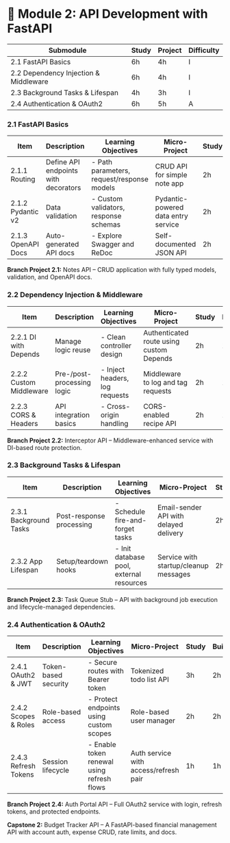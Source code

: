 # 📘 Module 2: API Development with FastAPI

| Submodule                             | Study | Project | Difficulty |
| ------------------------------------- | ----- | ------- | ---------- |
| 2.1 FastAPI Basics                    | 6h    | 4h      | I          |
| 2.2 Dependency Injection & Middleware | 6h    | 4h      | I          |
| 2.3 Background Tasks & Lifespan       | 4h    | 3h      | I          |
| 2.4 Authentication & OAuth2           | 6h    | 5h      | A          |

### 2.1 FastAPI Basics

| Item               | Description                          | Learning Objectives                        | Micro-Project                       | Study | Build | Level |
| ------------------ | ------------------------------------ | ------------------------------------------ | ----------------------------------- | ----- | ----- | ----- |
| 2.1.1 Routing      | Define API endpoints with decorators | - Path parameters, request/response models | CRUD API for simple note app        | 2h    | 1.5h  | I     |
| 2.1.2 Pydantic v2  | Data validation                      | - Custom validators, response schemas      | Pydantic-powered data entry service | 2h    | 1.5h  | I     |
| 2.1.3 OpenAPI Docs | Auto-generated API docs              | - Explore Swagger and ReDoc                | Self-documented JSON API            | 2h    | 1h    | I     |

**Branch Project 2.1:** Notes API – CRUD application with fully typed models, validation, and OpenAPI docs.

### 2.2 Dependency Injection & Middleware

| Item                    | Description                | Learning Objectives            | Micro-Project                            | Study | Build | Level |
| ----------------------- | -------------------------- | ------------------------------ | ---------------------------------------- | ----- | ----- | ----- |
| 2.2.1 DI with Depends   | Manage logic reuse         | - Clean controller design      | Authenticated route using custom Depends | 2h    | 1.5h  | I     |
| 2.2.2 Custom Middleware | Pre-/post-processing logic | - Inject headers, log requests | Middleware to log and tag requests       | 2h    | 1.5h  | I     |
| 2.2.3 CORS & Headers    | API integration basics     | - Cross-origin handling        | CORS-enabled recipe API                  | 2h    | 1h    | I     |

**Branch Project 2.2:** Interceptor API – Middleware-enhanced service with DI-based route protection.

### 2.3 Background Tasks & Lifespan

| Item                   | Description              | Learning Objectives                      | Micro-Project                          | Study | Build | Level |
| ---------------------- | ------------------------ | ---------------------------------------- | -------------------------------------- | ----- | ----- | ----- |
| 2.3.1 Background Tasks | Post-response processing | - Schedule fire-and-forget tasks         | Email-sender API with delayed delivery | 2h    | 1.5h  | I     |
| 2.3.2 App Lifespan     | Setup/teardown hooks     | - Init database pool, external resources | Service with startup/cleanup messages  | 2h    | 1h    | I     |

**Branch Project 2.3:** Task Queue Stub – API with background job execution and lifecycle-managed dependencies.

### 2.4 Authentication & OAuth2

| Item                 | Description          | Learning Objectives                        | Micro-Project                         | Study | Build | Level |
| -------------------- | -------------------- | ------------------------------------------ | ------------------------------------- | ----- | ----- | ----- |
| 2.4.1 OAuth2 & JWT   | Token-based security | - Secure routes with Bearer token          | Tokenized todo list API               | 3h    | 2h    | A     |
| 2.4.2 Scopes & Roles | Role-based access    | - Protect endpoints using custom scopes    | Role-based user manager               | 2h    | 2h    | A     |
| 2.4.3 Refresh Tokens | Session lifecycle    | - Enable token renewal using refresh flows | Auth service with access/refresh pair | 1h    | 1h    | A     |

**Branch Project 2.4:** Auth Portal API – Full OAuth2 service with login, refresh tokens, and protected endpoints.

**Capstone 2:** Budget Tracker API – A FastAPI-based financial management API with account auth, expense CRUD, rate limits, and docs.
